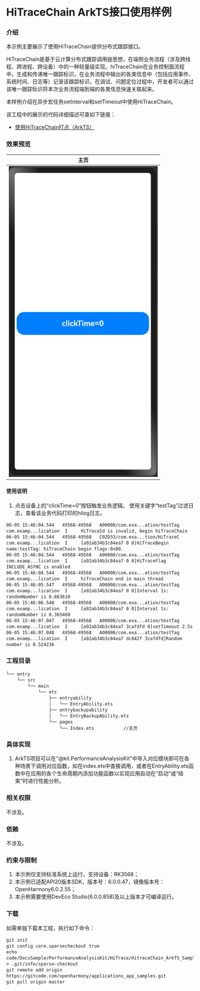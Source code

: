 # HiTraceChain ArkTS接口使用样例

###  介绍

本示例主要展示了使用HiTraceChain提供分布式跟踪接口。

HiTraceChain是基于云计算分布式跟踪调用链思想，在端侧业务流程（涉及跨线程、跨进程、跨设备）中的一种轻量级实现。hiTraceChain在业务控制面流程中，生成和传递唯一跟踪标识，在业务流程中输出的各类信息中（包括应用事件、系统时间、日志等）记录该跟踪标识。在调试、问题定位过程中，开发者可以通过该唯一跟踪标识将本次业务流程端到端的各类信息快速关联起来。

本样例介绍在异步宏任务setInterval和setTimeout中使用HiTraceChain。

该工程中的展示的代码详细描述可查如下链接：

- [使用HiTraceChain打点（ArkTS）](https://gitcode.com/openharmony/docs/blob/master/zh-cn/application-dev/dfx/hitracechain-guidelines-arkts.md)


###  效果预览

|                             主页                             |
| :----------------------------------------------------------: |
| <img src="./screenshots/Snipaste_2025-10-17_15-32-47.png" alt="z" width = "400"> |

#### 使用说明

1. 点击设备上的“clickTime=0”按钮触发业务逻辑。 使用关键字“testTag”过滤日志，查看该业务代码打印的hilog日志。
```
06-05 15:46:04.544   49568-49568   A00000/com.exa...ation/testTag  com.examp...lication  I     HiTraceId is invalid, begin hiTraceChain
06-05 15:46:04.544   49568-49568   C02D33/com.exa...tion/HiTraceC  com.examp...lication  I     [a92ab34b3c84ea7 0 0]HiTraceBegin name:testTag: hiTraceChain begin flags:0x00.
06-05 15:46:04.544   49568-49568   A00000/com.exa...ation/testTag  com.examp...lication  I     [a92ab34b3c84ea7 0 0]HiTraceFlag INCLUDE_ASYNC is enabled
06-05 15:46:04.544   49568-49568   A00000/com.exa...ation/testTag  com.examp...lication  I     hiTraceChain end in main thread
06-05 15:46:05.547   49568-49568   A00000/com.exa...ation/testTag  com.examp...lication  I     [a92ab34b3c84ea7 0 0]Interval 1s: randomNumber is 0.863610
06-05 15:46:06.548   49568-49568   A00000/com.exa...ation/testTag  com.examp...lication  I     [a92ab34b3c84ea7 0 0]Interval 1s: randomNumber is 0.365460
06-05 15:46:07.047   49568-49568   A00000/com.exa...ation/testTag  com.examp...lication  I     [a92ab34b3c84ea7 3cafdfd 0]setTimeout 2.5s
06-05 15:46:07.048   49568-49568   A00000/com.exa...ation/testTag  com.examp...lication  I     [a92ab34b3c84ea7 dc842f 3cafdfd]Random number is 0.524236
```

###  工程目录

```
└── entry
    └── src
        └── main
            └── ets
                ├── entryability
                │   └── EntryAbility.ets
                ├── entrybackupability
                │   └── EntryBackupAbility.ets
                └── pages
                    └── Index.ets     		//主页
```

###  具体实现

1. ArkTS项目可以在"@kit.PerformanceAnalysisKit"中导入对应模块即可在各种场景下调用对应函数，如在index.ets中直接调用，或者在EntryAbility.ets函数中在应用的各个生命周期内添加功能函数以实现应用自动在“启动”或“结束”时进行性能分析。

###  相关权限

不涉及。

###  依赖

不涉及。

###  约束与限制

1. 本示例仅支持标准系统上运行，支持设备：RK3568；
2. 本示例已适配API20版本SDK，版本号：6.0.0.47，镜像版本号：OpenHarmony6.0.2.55；
3. 本示例需要使用DevEco Studio(6.0.0.858)及以上版本才可编译运行。

###  下载

如需单独下载本工程，执行如下命令：

```
git init
git config core.sparsecheckout true
echo code/DocsSample/PerformanceAnalysisKit/HiTrace/HitraceChain_ArkTS_Sample_B/ > .git/info/sparse-checkout
git remote add origin https://gitcode.com/openharmony/applications_app_samples.git
git pull origin master
```
